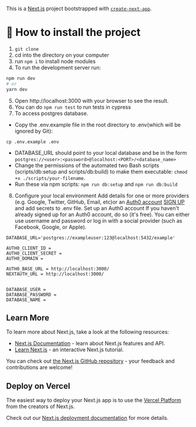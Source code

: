This is a [Next.js](https://nextjs.org/) project bootstrapped with [`create-next-app`](https://github.com/vercel/next.js/tree/canary/packages/create-next-app).


# **💾 How to install the project**

1. `git clone`
2. cd into the directory on your computer
3. run `npm i` to install node modules
4. To run the development server run:

```bash
npm run dev
# or
yarn dev
```

5. Open http://localhost:3000 with your browser to see the result.
6. You can do `npm run test` to run tests in cypress
7. To access postgres database.
- Copy the .env.example file in the root directory to .env(which will be ignored by Git):

`cp .env.example .env`
- DATABASE_URL should point to your local database and be in the form `postgres://<user>:<password>@localhost:<PORT>/<database_name>`
- Change the permissions of the automated two Bash scripts (scripts/db:setup and scripts/db:build) to make them executable: `chmod +x ./scripts/your-filename`.
- Run these via npm scripts: `npm run db:setup` and `npm run db:build`
8. Configure your local environment
Add details for one or more providers (e.g. Google, Twitter, GitHub, Email, etc)or an [Auth0 account](https://next-auth.js.org/providers/auth0) [SIGN UP](https://auth0.com/signup) and add secrets to .env file.
Set up an Auth0 account
If you haven't already signed up for an Auth0 account, do so (it's free). You can either use username and password or log in with a social provider (such as Facebook, Google, or Apple).


```javascript=
DATABASE_URL='postgres://exampleuser:123@localhost:5432/example'

AUTH0_CLIENT_ID =
AUTH0_CLIENT_SECRET =
AUTH0_DOMAIN =

AUTH0_BASE_URL = http://localhost:3000/
NEXTAUTH_URL = http://localhost:3000/


DATABASE_USER =
DATABASE_PASSWORD =
DATABASE_NAME =
```

## Learn More

To learn more about Next.js, take a look at the following resources:

- [Next.js Documentation](https://nextjs.org/docs) - learn about Next.js features and API.
- [Learn Next.js](https://nextjs.org/learn) - an interactive Next.js tutorial.

You can check out [the Next.js GitHub repository](https://github.com/vercel/next.js/) - your feedback and contributions are welcome!

## Deploy on Vercel

The easiest way to deploy your Next.js app is to use the [Vercel Platform](https://vercel.com/new?utm_medium=default-template&filter=next.js&utm_source=create-next-app&utm_campaign=create-next-app-readme) from the creators of Next.js.

Check out our [Next.js deployment documentation](https://nextjs.org/docs/deployment) for more details.
